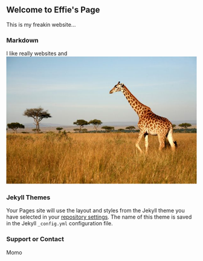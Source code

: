 ## Welcome to Effie's Page

This is my freakin website...

### Markdown

I like really websites and ![G Raffs](http://raw.githubusercontent.com/effiemomo/effiemomo.github.io/master/images/ef.jpg)

### Jekyll Themes

Your Pages site will use the layout and styles from the Jekyll theme you have selected in your [repository settings](https://github.com/effiemomo/website/settings). The name of this theme is saved in the Jekyll `_config.yml` configuration file.

### Support or Contact

Momo
